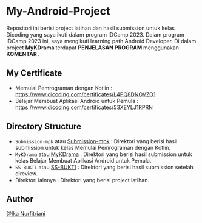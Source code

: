 # My-Android-Project
Repositori ini berisi project latihan dan hasil submission untuk kelas Dicoding yang saya ikuti dalam program IDCamp 2023. Dalam program IDCamp 2023 ini, saya mengikuti learning path Android Developer. Di dalam project <b> MyKDrama </b> terdapat <b> PENJELASAN PROGRAM </b> menggunakan <b> KOMENTAR </b>.

## My Certificate
- Memulai Pemrograman dengan Kotlin : https://www.dicoding.com/certificates/L4PQ8DNOVZO1
- Belajar Membuat Aplikasi Android untuk Pemula : https://www.dicoding.com/certificates/53XEYLJ1RPRN

## Directory Structure
- `Submission-mpk` atau [Submission-mpk](https://github.com/ikanurfitriani/My-Android-Project/tree/master/Submission-mpk) : Direktori yang berisi hasil submission untuk kelas Memulai Pemrograman dengan Kotlin.
- `MyKDrama` atau [MyKDrama](https://github.com/ikanurfitriani/My-Android-Project/tree/master/MyKDrama) : Direktori yang berisi hasil submission untuk kelas Belajar Membuat Aplikasi Android untuk Pemula.
- `SS-BUKTI` atau [SS-BUKTI](https://github.com/ikanurfitriani/My-Android-Project/tree/master/SS-BUKTI) : Direktori yang berisi hasil submission setelah direview.
- Direktori lainnya : Direktori yang berisi project latihan.

## Author
[@Ika Nurfitriani](https://github.com/ikanurfitriani)
